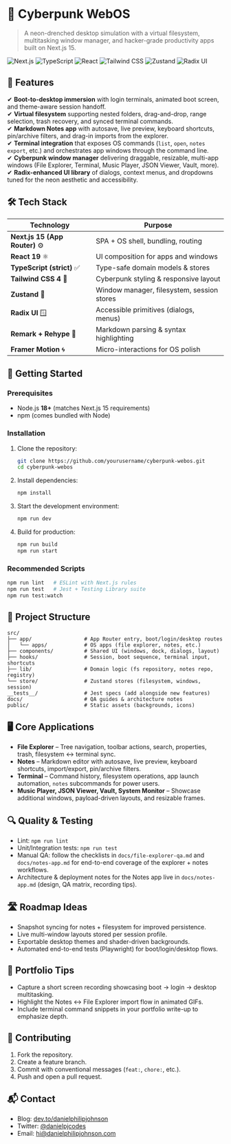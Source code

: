 # 🚀 Cyberpunk WebOS

> A neon-drenched desktop simulation with a virtual filesystem, multitasking window manager, and hacker-grade productivity apps built on Next.js 15.

![Next.js](https://img.shields.io/badge/Next.js-000000?style=for-the-badge&logo=nextdotjs&logoColor=white)
![TypeScript](https://img.shields.io/badge/TypeScript-3178C6?style=for-the-badge&logo=typescript&logoColor=white)
![React](https://img.shields.io/badge/React-20232A?style=for-the-badge&logo=react&logoColor=61dafb)
![Tailwind CSS](https://img.shields.io/badge/Tailwind-0f172a?style=for-the-badge&logo=tailwindcss&logoColor=38bdf8)
![Zustand](https://img.shields.io/badge/Zustand-121212?style=for-the-badge&logo=react&logoColor=white)
![Radix UI](https://img.shields.io/badge/Radix%20UI-111111?style=for-the-badge&logo=radiopublic&logoColor=white)

## 🌟 Features

✔ **Boot-to-desktop immersion** with login terminals, animated boot screen, and theme-aware session handoff.  
✔ **Virtual filesystem** supporting nested folders, drag-and-drop, range selection, trash recovery, and synced terminal commands.  
✔ **Markdown Notes app** with autosave, live preview, keyboard shortcuts, pin/archive filters, and drag-in imports from the explorer.  
✔ **Terminal integration** that exposes OS commands (`list`, `open`, `notes export`, etc.) and orchestrates app windows through the command line.  
✔ **Cyberpunk window manager** delivering draggable, resizable, multi-app windows (File Explorer, Terminal, Music Player, JSON Viewer, Vault, more).  
✔ **Radix-enhanced UI library** of dialogs, context menus, and dropdowns tuned for the neon aesthetic and accessibility.

## 🛠 Tech Stack

| Technology                     | Purpose                                    |
| ------------------------------ | ------------------------------------------ |
| **Next.js 15 (App Router)** ⚙️ | SPA + OS shell, bundling, routing          |
| **React 19** ⚛️                | UI composition for apps and windows        |
| **TypeScript (strict)** ✅     | Type-safe domain models & stores           |
| **Tailwind CSS 4** 🎨          | Cyberpunk styling & responsive layout      |
| **Zustand** 🧠                 | Window manager, filesystem, session stores |
| **Radix UI** 🪟                | Accessible primitives (dialogs, menus)     |
| **Remark + Rehype** 📝         | Markdown parsing & syntax highlighting     |
| **Framer Motion** 🌀           | Micro-interactions for OS polish           |

## 🚀 Getting Started

### Prerequisites

- Node.js **18+** (matches Next.js 15 requirements)
- npm (comes bundled with Node)

### Installation

1. Clone the repository:
   ```bash
   git clone https://github.com/yourusername/cyberpunk-webos.git
   cd cyberpunk-webos
   ```
2. Install dependencies:
   ```bash
   npm install
   ```
3. Start the development environment:
   ```bash
   npm run dev
   ```
4. Build for production:
   ```bash
   npm run build
   npm run start
   ```

### Recommended Scripts

```bash
npm run lint   # ESLint with Next.js rules
npm run test   # Jest + Testing Library suite
npm run test:watch
```

## 📂 Project Structure

```
src/
├── app/                 # App Router entry, boot/login/desktop routes
│   └── apps/            # OS apps (file explorer, notes, etc.)
├── components/          # Shared UI (windows, dock, dialogs, layout)
├── hooks/               # Session, boot sequence, terminal input, shortcuts
├── lib/                 # Domain logic (fs repository, notes repo, registry)
└── store/               # Zustand stores (filesystem, windows, session)
__tests__/               # Jest specs (add alongside new features)
docs/                    # QA guides & architecture notes
public/                  # Static assets (backgrounds, icons)
```

## 🖥 Core Applications

- **File Explorer** – Tree navigation, toolbar actions, search, properties, trash, filesystem ↔ terminal sync.
- **Notes** – Markdown editor with autosave, live preview, keyboard shortcuts, import/export, pin/archive filters.
- **Terminal** – Command history, filesystem operations, app launch automation, `notes` subcommands for power users.
- **Music Player, JSON Viewer, Vault, System Monitor** – Showcase additional windows, payload-driven layouts, and resizable frames.

## 🔍 Quality & Testing

- Lint: `npm run lint`
- Unit/Integration tests: `npm run test`
- Manual QA: follow the checklists in `docs/file-explorer-qa.md` and `docs/notes-app.md` for end-to-end coverage of the explorer + notes workflows.
- Architecture & deployment notes for the Notes app live in `docs/notes-app.md` (design, QA matrix, recording tips).

## 🛣 Roadmap Ideas

- Snapshot syncing for notes + filesystem for improved persistence.
- Live multi-window layouts stored per session profile.
- Exportable desktop themes and shader-driven backgrounds.
- Automated end-to-end tests (Playwright) for boot/login/desktop flows.

## 📸 Portfolio Tips

- Capture a short screen recording showcasing boot → login → desktop multitasking.
- Highlight the Notes ↔ File Explorer import flow in animated GIFs.
- Include terminal command snippets in your portfolio write-up to emphasize depth.

## 🤝 Contributing

1. Fork the repository.
2. Create a feature branch.
3. Commit with conventional messages (`feat:`, `chore:`, etc.).
4. Push and open a pull request.

## 📬 Contact

- Blog: [dev.to/danielphilipjohnson](https://dev.to/danielphilipjohnson)
- Twitter: [@danielpjcodes](https://twitter.com/danielpjcodes)
- Email: hi@danielphilipjohnson.com
